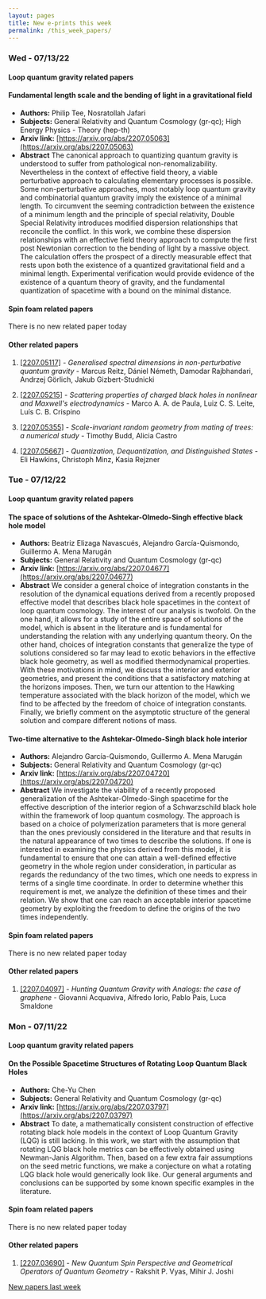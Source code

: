 ```yaml
---
layout: pages
title: New e-prints this week
permalink: /this_week_papers/
---
```




### Wed - 07/13/22

#### Loop quantum gravity related papers

#### **Fundamental length scale and the bending of light in a gravitational  field**
 - **Authors:** Philip Tee, Nosratollah Jafari
 - **Subjects:** General Relativity and Quantum Cosmology (gr-qc); High Energy Physics - Theory (hep-th)
 - **Arxiv link:** [https://arxiv.org/abs/2207.05063](https://arxiv.org/abs/2207.05063)
 - **Abstract**
 The canonical approach to quantizing quantum gravity is understood to suffer from pathological non-renomalizability. Nevertheless in the context of effective field theory, a viable perturbative approach to calculating elementary processes is possible. Some non-perturbative approaches, most notably loop quantum gravity and combinatorial quantum gravity imply the existence of a minimal length. To circumvent the seeming contradiction between the existence of a minimum length and the principle of special relativity, Double Special Relativity introduces modified dispersion relationships that reconcile the conflict. In this work, we combine these dispersion relationships with an effective field theory approach to compute the first post Newtonian correction to the bending of light by a massive object. The calculation offers the prospect of a directly measurable effect that rests upon both the existence of a quantized gravitational field and a minimal length. Experimental verification would provide evidence of the existence of a quantum theory of gravity, and the fundamental quantization of spacetime with a bound on the minimal distance. 

#### Spin foam related papers

There is no new related paper today 



#### Other related papers

1. [[2207.05117]](https://arxiv.org/abs/2207.05117) - *Generalised spectral dimensions in non-perturbative quantum gravity* - Marcus Reitz, Dániel Németh, Damodar Rajbhandari, Andrzej Görlich, Jakub Gizbert-Studnicki

1. [[2207.05215]](https://arxiv.org/abs/2207.05215) - *Scattering properties of charged black holes in nonlinear and Maxwell's  electrodynamics* - Marco A. A. de Paula, Luiz C. S. Leite, Luís C. B. Crispino

1. [[2207.05355]](https://arxiv.org/abs/2207.05355) - *Scale-invariant random geometry from mating of trees: a numerical study* - Timothy Budd, Alicia Castro

1. [[2207.05667]](https://arxiv.org/abs/2207.05667) - *Quantization, Dequantization, and Distinguished States* - Eli Hawkins, Christoph Minz, Kasia Rejzner



### Tue - 07/12/22

#### Loop quantum gravity related papers

#### **The space of solutions of the Ashtekar-Olmedo-Singh effective black hole  model**
 - **Authors:** Beatriz Elizaga Navascués, Alejandro García-Quismondo, Guillermo A. Mena Marugán
 - **Subjects:** General Relativity and Quantum Cosmology (gr-qc)
 - **Arxiv link:** [https://arxiv.org/abs/2207.04677](https://arxiv.org/abs/2207.04677)
 - **Abstract**
 We consider a general choice of integration constants in the resolution of the dynamical equations derived from a recently proposed effective model that describes black hole spacetimes in the context of loop quantum cosmology. The interest of our analysis is twofold. On the one hand, it allows for a study of the entire space of solutions of the model, which is absent in the literature and is fundamental for understanding the relation with any underlying quantum theory. On the other hand, choices of integration constants that generalize the type of solutions considered so far may lead to exotic behaviors in the effective black hole geometry, as well as modified thermodynamical properties. With these motivations in mind, we discuss the interior and exterior geometries, and present the conditions that a satisfactory matching at the horizons imposes. Then, we turn our attention to the Hawking temperature associated with the black horizon of the model, which we find to be affected by the freedom of choice of integration constants. Finally, we briefly comment on the asymptotic structure of the general solution and compare different notions of mass. 

#### **Two-time alternative to the Ashtekar-Olmedo-Singh black hole interior**
 - **Authors:** Alejandro García-Quismondo, Guillermo A. Mena Marugán
 - **Subjects:** General Relativity and Quantum Cosmology (gr-qc)
 - **Arxiv link:** [https://arxiv.org/abs/2207.04720](https://arxiv.org/abs/2207.04720)
 - **Abstract**
 We investigate the viability of a recently proposed generalization of the Ashtekar-Olmedo-Singh spacetime for the effective description of the interior region of a Schwarzschild black hole within the framework of loop quantum cosmology. The approach is based on a choice of polymerization parameters that is more general than the ones previously considered in the literature and that results in the natural appearance of two times to describe the solutions. If one is interested in examining the physics derived from this model, it is fundamental to ensure that one can attain a well-defined effective geometry in the whole region under consideration, in particular as regards the redundancy of the two times, which one needs to express in terms of a single time coordinate. In order to determine whether this requirement is met, we analyze the definition of these times and their relation. We show that one can reach an acceptable interior spacetime geometry by exploiting the freedom to define the origins of the two times independently. 

#### Spin foam related papers

There is no new related paper today 



#### Other related papers

1. [[2207.04097]](https://arxiv.org/abs/2207.04097) - *Hunting Quantum Gravity with Analogs: the case of graphene* - Giovanni Acquaviva, Alfredo Iorio, Pablo Pais, Luca Smaldone



### Mon - 07/11/22

#### Loop quantum gravity related papers

#### **On the Possible Spacetime Structures of Rotating Loop Quantum Black  Holes**
 - **Authors:** Che-Yu Chen
 - **Subjects:** General Relativity and Quantum Cosmology (gr-qc)
 - **Arxiv link:** [https://arxiv.org/abs/2207.03797](https://arxiv.org/abs/2207.03797)
 - **Abstract**
 To date, a mathematically consistent construction of effective rotating black hole models in the context of Loop Quantum Gravity (LQG) is still lacking. In this work, we start with the assumption that rotating LQG black hole metrics can be effectively obtained using Newman-Janis Algorithm. Then, based on a few extra fair assumptions on the seed metric functions, we make a conjecture on what a rotating LQG black hole would generically look like. Our general arguments and conclusions can be supported by some known specific examples in the literature. 

#### Spin foam related papers

There is no new related paper today 



#### Other related papers

1. [[2207.03690]](https://arxiv.org/abs/2207.03690) - *New Quantum Spin Perspective and Geometrical Operators of Quantum  Geometry* - Rakshit P. Vyas, Mihir J. Joshi






[New papers last week]({{site.url}}/archived/weekly/pre-prints/2022/07/11/archived_weekly_papers.html)